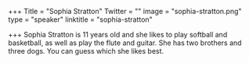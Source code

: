 +++
Title = "Sophia Stratton"
Twitter = ""
image = "sophia-stratton.png"
type = "speaker"
linktitle = "sophia-stratton"

+++
Sophia Stratton is 11 years old and she likes to play softball and basketball, as well as play the flute and guitar. She has two brothers and three dogs. You can guess which she likes best.
